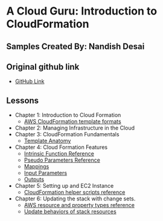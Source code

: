 # A Cloud Guru: Introduction to CloudFormation

## Samples Created By: Nandish Desai
## Original github link
- [GitHub Link](https://github.com/ACloudGuru/intro-to-CloudFormation_AC)

## Lessons

- Chapter 1: Introduction to Cloud Formation
  - [AWS CloudFormation template formats](https://docs.aws.amazon.com/AWSCloudFormation/latest/UserGuide/template-formats.html)
- Chapter 2: Managing Infrastructure in the Cloud
- Chapter 3: CloudFormation Fundamentals
  - [Template Anatomy](https://docs.aws.amazon.com/AWSCloudFormation/latest/UserGuide/template-anatomy.html)
- Chapter 4: Cloud Formation Features
  - [Intrinsic Function Reference](https://docs.aws.amazon.com/AWSCloudFormation/latest/UserGuide/intrinsic-function-reference.html)
  - [Pseudo Parameters Reference](https://docs.aws.amazon.com/AWSCloudFormation/latest/UserGuide/pseudo-parameter-reference.html)
  - [Mappings](https://docs.aws.amazon.com/AWSCloudFormation/latest/UserGuide/mappings-section-structure.html)
  - [Input Parameters](https://docs.aws.amazon.com/AWSCloudFormation/latest/UserGuide/parameters-section-structure.html)
  - [Outputs](https://docs.aws.amazon.com/AWSCloudFormation/latest/UserGuide/outputs-section-structure.html)
- Chapter 5: Setting up and EC2 Instance
  - [CloudFormation helper scripts reference](https://docs.aws.amazon.com/AWSCloudFormation/latest/UserGuide/cfn-helper-scripts-reference.html)
- Chapter 6: Updating the stack with change sets.
  - [AWS resource and property types reference](https://docs.aws.amazon.com/AWSCloudFormation/latest/UserGuide/aws-template-resource-type-ref.html)
  - [Update behaviors of stack resources](https://docs.aws.amazon.com/AWSCloudFormation/latest/UserGuide/using-cfn-updating-stacks-update-behaviors.html)
  